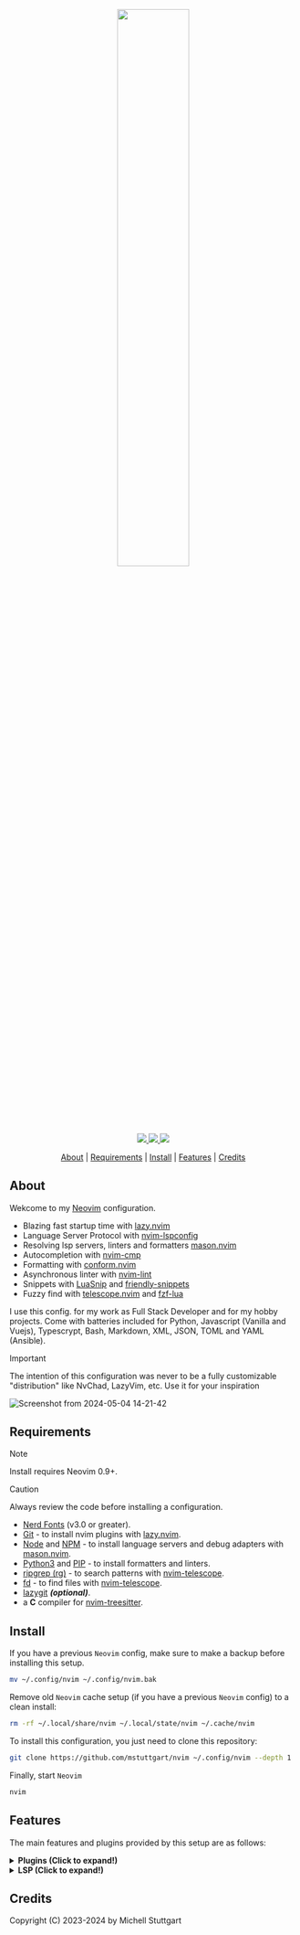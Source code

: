 <h2 align="center">
    <br>
  <a href="https://neovim.io">
    <img src="https://github.com/mstuttgart/nvim/assets/8174740/585d3de3-fb9e-43f8-bc43-068aa073b157" width="50%">
  </a>
</h2>

<p align="center">

<a href="https://dotfyle.com/mstuttgart/nvim">
<img src="https://dotfyle.com/mstuttgart/nvim/badges/plugins?style=for-the-badge" />
</a>
<a href="https://dotfyle.com/mstuttgart/nvim">
 <img src="https://dotfyle.com/mstuttgart/nvim/badges/leaderkey?style=for-the-badge" />
</a>
<a href="https://dotfyle.com/mstuttgart/nvim">
 <img src="https://dotfyle.com/mstuttgart/nvim/badges/plugin-manager?style=for-the-badge" />
</a>

</p>

<p align="center">
  <a href="#about">About</a> |
  <a href="#requirements">Requirements</a> |
  <a href="#install">Install</a> |
  <a href="#features">Features</a> |
  <a href="#credits">Credits</a>
</p>

## About

Wekcome to my [Neovim](https://neovim.io/) configuration.

- Blazing fast startup time with [lazy.nvim](https://github.com/folke/lazy.nvim)
- Language Server Protocol with [nvim-lspconfig](https://github.com/neovim/nvim-lspconfig)
- Resolving lsp servers, linters and formatters [mason.nvim](https://github.com/williamboman/mason.nvim)
- Autocompletion with [nvim-cmp](https://github.com/hrsh7th/nvim-cmp)
- Formatting with [conform.nvim](https://github.com/stevearc/conform.nvim)
- Asynchronous linter with [nvim-lint](https://github.com/mfussenegger/nvim-lint)
- Snippets with [LuaSnip](https://github.com/L3MON4D3/LuaSnip) and [friendly-snippets](https://github.com/rafamadriz/friendly-snippets)
- Fuzzy find with [telescope.nvim](https://github.com/nvim-telescope/telescope.nvim) and [fzf-lua](https://github.com/ibhagwan/fzf-lua)

I use this config. for my work as Full Stack Developer and for my hobby projects. Come with batteries included for Python, Javascript (Vanilla and Vuejs), Typescrypt, Bash, Markdown, XML, JSON, TOML and YAML (Ansible).

> [!IMPORTANT]
> The intention of this configuration was never to be a fully customizable "distribution" like NvChad, LazyVim, etc. Use it for your inspiration

![Screenshot from 2024-05-04 14-21-42](https://github.com/mstuttgart/nvim/assets/8174740/51b6059b-cdf9-4478-b5f9-6340f3b847bb)


## Requirements

> [!NOTE]
> Install requires Neovim 0.9+. 

> [!CAUTION]
> Always review the code before installing a configuration.

- [Nerd Fonts](https://www.nerdfonts.com/) (v3.0 or greater).
- [Git](https://git-scm.com/) - to install nvim plugins with [lazy.nvim](https://github.com/folke/lazy.nvim).
- [Node](https://nodejs.org/) and [NPM](https://www.npmjs.com/package/npm) - to install language servers and debug adapters with [mason.nvim](https://github.com/williamboman/mason.nvim).
- [Python3](https://www.python.org/) and [PIP](https://pip.pypa.io/en/stable/installation/) - to install formatters and linters.
- [ripgrep (rg)](https://github.com/BurntSushi/ripgrep) - to search patterns with [nvim-telescope](https://github.com/nvim-telescope/telescope.nvim).
- [fd](https://github.com/sharkdp/fd) - to find files with [nvim-telescope](https://github.com/nvim-telescope/telescope.nvim).
- [lazygit](https://github.com/jesseduffield/lazygit) **_(optional)_**.
- a **C** compiler for [nvim-treesitter](https://github.com/nvim-treesitter/nvim-treesitter#requirements).

## Install

If you have a previous `Neovim` config, make sure to make a backup before installing this 
setup.

```bash
mv ~/.config/nvim ~/.config/nvim.bak
```

Remove old `Neovim` cache setup (if you have a previous `Neovim` config) to a clean install:

```bash
rm -rf ~/.local/share/nvim ~/.local/state/nvim ~/.cache/nvim
```

To install this configuration, you just need to clone this repository:

```bash
git clone https://github.com/mstuttgart/nvim ~/.config/nvim --depth 1
```

Finally, start `Neovim`

```bash
nvim
```

## Features

The main features and plugins provided by this setup are as follows:

<details><summary> <b>Plugins (Click to expand!)</b></summary>

#### bars-and-lines

+ [SmiteshP/nvim-navic](https://dotfyle.com/plugins/SmiteshP/nvim-navic)
+ [utilyre/barbecue.nvim](https://dotfyle.com/plugins/utilyre/barbecue.nvim)
#### colorscheme

+ [shaunsingh/nord.nvim](https://dotfyle.com/plugins/shaunsingh/nord.nvim)
+ [sainnhe/gruvbox-material](https://dotfyle.com/plugins/sainnhe/gruvbox-material)
+ [catppuccin/nvim](https://dotfyle.com/plugins/catppuccin/nvim)
+ [neanias/everforest-nvim](https://dotfyle.com/plugins/neanias/everforest-nvim)
#### comment

+ [echasnovski/mini.comment](https://dotfyle.com/plugins/echasnovski/mini.comment)
+ [danymat/neogen](https://dotfyle.com/plugins/danymat/neogen)
#### completion

+ [hrsh7th/nvim-cmp](https://dotfyle.com/plugins/hrsh7th/nvim-cmp)
#### cursorline

+ [echasnovski/mini.cursorword](https://dotfyle.com/plugins/echasnovski/mini.cursorword)
#### editing-support

+ [windwp/nvim-autopairs](https://dotfyle.com/plugins/windwp/nvim-autopairs)
#### file-explorer

+ [nvim-tree/nvim-tree.lua](https://dotfyle.com/plugins/nvim-tree/nvim-tree.lua)
#### formatting

+ [stevearc/conform.nvim](https://dotfyle.com/plugins/stevearc/conform.nvim)
#### fuzzy-finder

+ [nvim-telescope/telescope.nvim](https://dotfyle.com/plugins/nvim-telescope/telescope.nvim)
#### git

+ [lewis6991/gitsigns.nvim](https://dotfyle.com/plugins/lewis6991/gitsigns.nvim)
+ [kdheepak/lazygit.nvim](https://dotfyle.com/plugins/kdheepak/lazygit.nvim)
#### icon

+ [nvim-tree/nvim-web-devicons](https://dotfyle.com/plugins/nvim-tree/nvim-web-devicons)
#### indent

+ [echasnovski/mini.indentscope](https://dotfyle.com/plugins/echasnovski/mini.indentscope)
#### keybinding

+ [folke/which-key.nvim](https://dotfyle.com/plugins/folke/which-key.nvim)
+ [max397574/better-escape.nvim](https://dotfyle.com/plugins/max397574/better-escape.nvim)
#### lsp

+ [mfussenegger/nvim-lint](https://dotfyle.com/plugins/mfussenegger/nvim-lint)
+ [nvimtools/none-ls.nvim](https://dotfyle.com/plugins/nvimtools/none-ls.nvim)
+ [neovim/nvim-lspconfig](https://dotfyle.com/plugins/neovim/nvim-lspconfig)
+ [hedyhli/outline.nvim](https://dotfyle.com/plugins/hedyhli/outline.nvim)
+ [onsails/lspkind.nvim](https://dotfyle.com/plugins/onsails/lspkind.nvim)
#### lsp-installer

+ [williamboman/mason.nvim](https://dotfyle.com/plugins/williamboman/mason.nvim)
#### markdown-and-latex

+ [iamcco/markdown-preview.nvim](https://dotfyle.com/plugins/iamcco/markdown-preview.nvim)
#### nvim-dev

+ [MunifTanjim/nui.nvim](https://dotfyle.com/plugins/MunifTanjim/nui.nvim)
+ [nvim-lua/plenary.nvim](https://dotfyle.com/plugins/nvim-lua/plenary.nvim)
#### plugin-manager

+ [folke/lazy.nvim](https://dotfyle.com/plugins/folke/lazy.nvim)
#### preconfigured

+ [AstroNvim/AstroNvim](https://dotfyle.com/plugins/AstroNvim/AstroNvim)
#### scrolling

+ [karb94/neoscroll.nvim](https://dotfyle.com/plugins/karb94/neoscroll.nvim)
#### search

+ [nvim-pack/nvim-spectre](https://dotfyle.com/plugins/nvim-pack/nvim-spectre)
#### session

+ [rmagatti/auto-session](https://dotfyle.com/plugins/rmagatti/auto-session)
#### snippet

+ [rafamadriz/friendly-snippets](https://dotfyle.com/plugins/rafamadriz/friendly-snippets)
+ [L3MON4D3/LuaSnip](https://dotfyle.com/plugins/L3MON4D3/LuaSnip)
#### split-and-window

+ [echasnovski/mini.bufremove](https://dotfyle.com/plugins/echasnovski/mini.bufremove)
#### statusline

+ [nvim-lualine/lualine.nvim](https://dotfyle.com/plugins/nvim-lualine/lualine.nvim)
#### syntax

+ [nvim-treesitter/nvim-treesitter-textobjects](https://dotfyle.com/plugins/nvim-treesitter/nvim-treesitter-textobjects)
+ [kylechui/nvim-surround](https://dotfyle.com/plugins/kylechui/nvim-surround)
+ [nvim-treesitter/nvim-treesitter](https://dotfyle.com/plugins/nvim-treesitter/nvim-treesitter)
#### tabline

+ [akinsho/bufferline.nvim](https://dotfyle.com/plugins/akinsho/bufferline.nvim)
#### utility

+ [folke/noice.nvim](https://dotfyle.com/plugins/folke/noice.nvim)
+ [rcarriga/nvim-notify](https://dotfyle.com/plugins/rcarriga/nvim-notify)
+ [stevearc/dressing.nvim](https://dotfyle.com/plugins/stevearc/dressing.nvim)

</details>

<details><summary> <b>LSP (Click to expand!)</b></summary>

+ ansiblels
+ bashls
+ cssls
+ html
+ lemminx
+ lua_ls
+ marksman
+ pyright
+ svelte
+ tsserver

</details>

## Credits

Copyright (C) 2023-2024 by Michell Stuttgart
